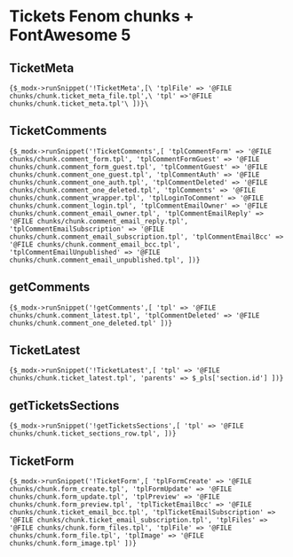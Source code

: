 # Tickets Fenom chunks + FontAwesome 5

## TicketMeta
`
{$_modx->runSnippet('!TicketMeta',[\
    'tplFile' => '@FILE chunks/chunk.ticket_meta_file.tpl',\
    'tpl' =>'@FILE chunks/chunk.ticket_meta.tpl'\
])}\
`
## TicketComments
`
{$_modx->runSnippet('!TicketComments',[
    'tplCommentForm' => '@FILE chunks/chunk.comment_form.tpl',
    'tplCommentFormGuest' => '@FILE chunks/chunk.comment_form_guest.tpl',
    'tplCommentGuest' => '@FILE chunks/chunk.comment_one_guest.tpl',
    'tplCommentAuth' => '@FILE chunks/chunk.comment_one_auth.tpl',
    'tplCommentDeleted' => '@FILE chunks/chunk.comment_one_deleted.tpl',
    'tplComments' => '@FILE chunks/chunk.comment_wrapper.tpl',
    'tplLoginToComment' => '@FILE chunks/chunk.comment_login.tpl',
    'tplCommentEmailOwner' => '@FILE chunks/chunk.comment_email_owner.tpl',
    'tplCommentEmailReply' => '@FILE chunks/chunk.comment_email_reply.tpl',
    'tplCommentEmailSubscription' => '@FILE chunks/chunk.comment_email_subscription.tpl',
    'tplCommentEmailBcc' => '@FILE chunks/chunk.comment_email_bcc.tpl',
    'tplCommentEmailUnpublished' => '@FILE chunks/chunk.comment_email_unpublished.tpl',
])}
`
## getComments
`
{$_modx->runSnippet('!getComments',[
    'tpl' => '@FILE chunks/chunk.comment_latest.tpl',
    'tplCommentDeleted' => '@FILE chunks/chunk.comment_one_deleted.tpl'
])}
`
## TicketLatest
`
{$_modx->runSnippet('!TicketLatest',[
  'tpl' => '@FILE chunks/chunk.ticket_latest.tpl',
  'parents' => $_pls['section.id']
])}
`
## getTicketsSections
`
{$_modx->runSnippet('!getTicketsSections',[
  'tpl' => '@FILE chunks/chunk.ticket_sections_row.tpl',
])}
`
## TicketForm
`
{$_modx->runSnippet('!TicketForm',[
	'tplFormCreate' => '@FILE chunks/chunk.form_create.tpl',
	'tplFormUpdate' => '@FILE chunks/chunk.form_update.tpl',
	'tplPreview' => '@FILE chunks/chunk.form_preview.tpl',
	'tplTicketEmailBcc' => '@FILE chunks/chunk.ticket_email_bcc.tpl',
	'tplTicketEmailSubscription' => '@FILE chunks/chunk.ticket_email_subscription.tpl',
	'tplFiles' => '@FILE chunks/chunk.form_files.tpl',
	'tplFile' => '@FILE chunks/chunk.form_file.tpl',
	'tplImage' => '@FILE chunks/chunk.form_image.tpl'
])}
`
